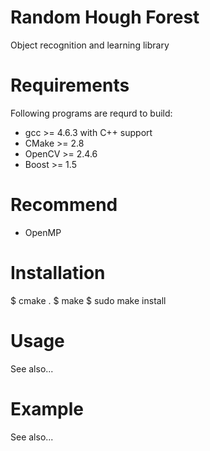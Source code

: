 Random Hough Forest
===================
Object recognition and learning library

# Requirements
Following programs are requrd to build:

 - gcc >= 4.6.3 with C++ support
 - CMake >= 2.8
 - OpenCV >= 2.4.6
 - Boost >= 1.5

# Recommend
 - OpenMP

# Installation

  $ cmake .
  $ make
  $ sudo make install

# Usage
See also...

# Example
See also...

